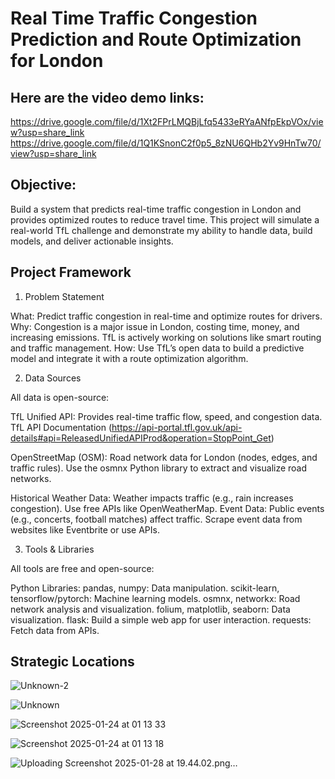 # Real Time Traffic Congestion Prediction and Route Optimization for London

## Here are the video demo links:
https://drive.google.com/file/d/1Xt2FPrLMQBjLfq5433eRYaANfpEkpVOx/view?usp=share_link 
https://drive.google.com/file/d/1Q1KSnonC2f0p5_8zNU6QHb2Yv9HnTw70/view?usp=share_link
## Objective: 
Build a system that predicts real-time traffic congestion in London and provides optimized routes to reduce travel time. This project will simulate a real-world TfL challenge and demonstrate my ability to handle data, build models, and deliver actionable insights.

## Project Framework

1. Problem Statement

What: Predict traffic congestion in real-time and optimize routes for drivers.
Why: Congestion is a major issue in London, costing time, money, and increasing emissions. TfL is actively working on solutions like smart routing and traffic management.
How: Use TfL’s open data to build a predictive model and integrate it with a route optimization algorithm.

2. Data Sources

All data is open-source:

TfL Unified API:
Provides real-time traffic flow, speed, and congestion data.
TfL API Documentation (https://api-portal.tfl.gov.uk/api-details#api=ReleasedUnifiedAPIProd&operation=StopPoint_Get)

OpenStreetMap (OSM):
Road network data for London (nodes, edges, and traffic rules).
Use the osmnx Python library to extract and visualize road networks.

Historical Weather Data:
Weather impacts traffic (e.g., rain increases congestion).
Use free APIs like OpenWeatherMap.
Event Data:
Public events (e.g., concerts, football matches) affect traffic.
Scrape event data from websites like Eventbrite or use APIs.


3. Tools & Libraries

All tools are free and open-source:

Python Libraries:
pandas, numpy: Data manipulation.
scikit-learn, tensorflow/pytorch: Machine learning models.
osmnx, networkx: Road network analysis and visualization.
folium, matplotlib, seaborn: Data visualization.
flask: Build a simple web app for user interaction.
requests: Fetch data from APIs.

## Strategic Locations

![Unknown-2](https://github.com/user-attachments/assets/6b09701c-f162-4f7d-940e-98d3abd9767f)


![Unknown](https://github.com/user-attachments/assets/56414a5d-ce5d-48aa-bf85-a6613b2df29b)

![Screenshot 2025-01-24 at 01 13 33](https://github.com/user-attachments/assets/6fe258d9-2b48-4ed1-bd70-f3c3b1b615fb)


![Screenshot 2025-01-24 at 01 13 18](https://github.com/user-attachments/assets/de9cf1d0-4387-4670-963d-51d7dc799c4b)


![Uploading Screenshot 2025-01-28 at 19.44.02.png…]()




